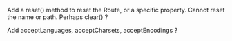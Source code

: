 Add a reset() method to reset the Route, or a specific property.  Cannot reset
the name or path.  Perhaps clear() ?

Add acceptLanguages, acceptCharsets, acceptEncodings ?
